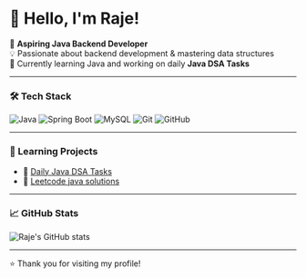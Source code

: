 # 👋 Hello, I'm Raje!

🎯 **Aspiring Java Backend Developer**  
💡 Passionate about backend development & mastering data structures  
🚀 Currently learning Java and working on daily **Java DSA Tasks**  


---

### 🛠️ Tech Stack

![Java](https://img.shields.io/badge/Java-ED8B00?style=for-the-badge&logo=openjdk&logoColor=white)
![Spring Boot](https://img.shields.io/badge/Spring%20Boot-6DB33F?style=for-the-badge&logo=spring-boot&logoColor=white)
![MySQL](https://img.shields.io/badge/MySQL-005C84?style=for-the-badge&logo=mysql&logoColor=white)
![Git](https://img.shields.io/badge/Git-F05032?style=for-the-badge&logo=git&logoColor=white)
![GitHub](https://img.shields.io/badge/GitHub-181717?style=for-the-badge&logo=github&logoColor=white)


---

### 📂 Learning Projects
- 📗 [Daily Java DSA Tasks](https://github.com/Raje2433/Daily-Java-Tasks)
- 📗 [Leetcode java solutions](https://github.com/Raje2433/Daily-Java-Tasks)

---

### 📈 GitHub Stats
![Raje's GitHub stats](https://github-readme-stats.vercel.app/api?username=Raje2433&show_icons=true&theme=radical)

---


⭐️ Thank you for visiting my profile!
